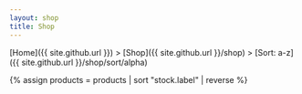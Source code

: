 ```yaml
---
layout: shop
title: Shop
---
```

[Home]({{ site.github.url }}) > [Shop]({{ site.github.url }}/shop) > [Sort: a-z]({{ site.github.url }}/shop/sort/alpha)

{% assign products = products | sort "stock.label" | reverse %}
